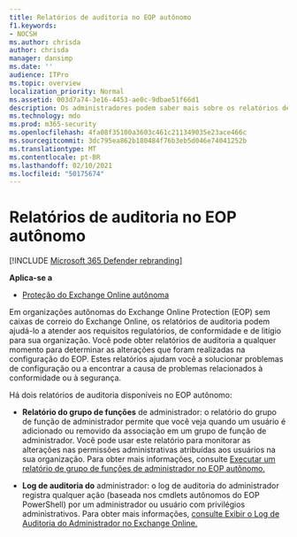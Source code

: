 ```yaml
---
title: Relatórios de auditoria no EOP autônomo
f1.keywords:
- NOCSH
ms.author: chrisda
author: chrisda
manager: dansimp
ms.date: ''
audience: ITPro
ms.topic: overview
localization_priority: Normal
ms.assetid: 003d7a74-3e16-4453-ae0c-9dbae51f66d1
description: Os administradores podem saber mais sobre os relatórios de auditoria de administrador que estão disponíveis no Exchange Online Protection (EOP)
ms.technology: mdo
ms.prod: m365-security
ms.openlocfilehash: 4fa08f35100a3603c461c211349035e23ace466c
ms.sourcegitcommit: 3dc795ea862b180484f76b3eb5d046e74041252b
ms.translationtype: MT
ms.contentlocale: pt-BR
ms.lasthandoff: 02/10/2021
ms.locfileid: "50175674"
---
```

# <a name="auditing-reports-in-standalone-eop"></a>Relatórios de auditoria no EOP autônomo

[!INCLUDE [Microsoft 365 Defender rebranding](../includes/microsoft-defender-for-office.md)]

**Aplica-se a**
-  [Proteção do Exchange Online autônoma](https://go.microsoft.com/fwlink/?linkid=2148611)

Em organizações autônomas do Exchange Online Protection (EOP) sem caixas de correio do Exchange Online, os relatórios de auditoria podem ajudá-lo a atender aos requisitos regulatórios, de conformidade e de litígio para sua organização. Você pode obter relatórios de auditoria a qualquer momento para determinar as alterações que foram realizadas na configuração do EOP. Estes relatórios ajudam você a solucionar problemas de configuração ou a encontrar a causa de problemas relacionados à conformidade ou à segurança.

Há dois relatórios de auditoria disponíveis no EOP autônomo:

- **Relatório do grupo de funções** de administrador: o relatório do grupo de função de administrador permite que você veja quando um usuário é adicionado ou removido da associação em um grupo de função de administrador. Você pode usar este relatório para monitorar as alterações nas permissões administrativas atribuídas aos usuários na sua organização. Para obter mais informações, consulte [Executar um relatório de grupo de funções de administrador no EOP autônomo.](run-an-administrator-role-group-report-in-eop-eop.md)

- **Log de auditoria do** administrador: o log de auditoria do administrador registra qualquer ação (baseada nos cmdlets autônomos do EOP PowerShell) por um administrador ou usuário com privilégios administrativos. Para obter mais informações, [consulte Exibir o Log de Auditoria do Administrador no Exchange Online.](https://docs.microsoft.com/exchange/security-and-compliance/exchange-auditing-reports/view-administrator-audit-log)
